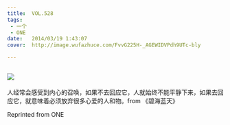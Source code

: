 ```yaml
---
title:	VOL.528
tags:
 - 一个
 - ONE
date:	2014/03/19 1:43:07
cover:	http://image.wufazhuce.com/FvvG225H-_AGEWIDVPdh9UTc-bly

---
```

![](http://image.wufazhuce.com/FvvG225H-_AGEWIDVPdh9UTc-bly)
---

人经常会感受到内心的召唤，如果不去回应它，人就始终不能平静下来，如果去回应它，就意味着必须放弃很多心爱的人和物。from 《碧海蓝天》
 
Reprinted from ONE
